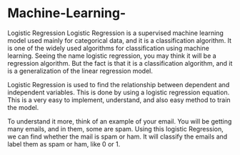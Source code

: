 # Machine-Learning-
Logistic Regression
Logistic Regression is a supervised machine learning model used mainly for categorical data, and it is a classification algorithm. It is one of the widely used algorithms for classification using machine learning. Seeing the name logistic regression, you may think it will be a regression algorithm. But the fact is that it is a classification algorithm, and it is a generalization of the linear regression model.

Logistic Regression is used to find the relationship between dependent and independent variables. This is done by using a logistic regression equation. This is a very easy to implement, understand, and also easy method to train the model.

To understand it more, think of an example of your email. You will be getting many emails, and in them, some are spam. Using this logistic Regression, we can find whether the mail is spam or ham. It will classify the emails and label them as spam or ham, like 0 or 1.
